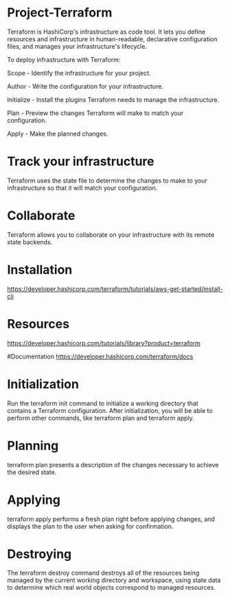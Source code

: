 # Project-Terraform
Terraform is HashiCorp's infrastructure as code tool. It lets you define resources and infrastructure in human-readable, declarative configuration files, and manages your infrastructure's lifecycle.

To deploy infrastructure with Terraform:

Scope - Identify the infrastructure for your project.

Author - Write the configuration for your infrastructure.

Initialize - Install the plugins Terraform needs to manage the infrastructure.

Plan - Preview the changes Terraform will make to match your configuration.

Apply - Make the planned changes.

# Track your infrastructure
Terraform uses the state file to determine the changes to make to your infrastructure so that it will match your configuration.

# Collaborate
Terraform allows you to collaborate on your infrastructure with its remote state backends.

# Installation
https://developer.hashicorp.com/terraform/tutorials/aws-get-started/install-cli

# Resources
https://developer.hashicorp.com/tutorials/library?product=terraform


#Documentation
https://developer.hashicorp.com/terraform/docs

# Initialization
Run the terraform init command to initialize a working directory that contains a Terraform configuration. After initialization, you will be able to perform other commands, like terraform plan and terraform apply.

# Planning
 terraform plan presents a description of the changes necessary to achieve the desired state.

 # Applying
 terraform apply performs a fresh plan right before applying changes, and displays the plan to the user when asking for confirmation.

 # Destroying
 The terraform destroy command destroys all of the resources being managed by the current working directory and workspace, using state data to determine which real world objects correspond to managed resources.

